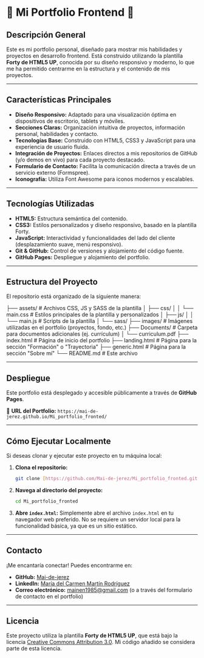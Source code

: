# 🌟 Mi Portfolio Frontend 🌟

## Descripción General

Este es mi portfolio personal, diseñado para mostrar mis habilidades y proyectos en desarrollo frontend. Está construido utilizando la plantilla **Forty de HTML5 UP**, conocida por su diseño responsivo y moderno, lo que me ha permitido centrarme en la estructura y el contenido de mis proyectos.

---

## Características Principales

* **Diseño Responsivo:** Adaptado para una visualización óptima en dispositivos de escritorio, tablets y móviles.
* **Secciones Claras:** Organización intuitiva de proyectos, información personal, habilidades y contacto.
* **Tecnologías Base:** Construido con HTML5, CSS3 y JavaScript para una experiencia de usuario fluida.
* **Integración de Proyectos:** Enlaces directos a mis repositorios de GitHub (y/o demos en vivo) para cada proyecto destacado.
* **Formulario de Contacto:** Facilita la comunicación directa a través de un servicio externo (Formspree).
* **Iconografía:** Utiliza Font Awesome para iconos modernos y escalables.

---

## Tecnologías Utilizadas

* **HTML5:** Estructura semántica del contenido.
* **CSS3:** Estilos personalizados y diseño responsivo, basado en la plantilla Forty.
* **JavaScript:** Interactividad y funcionalidades del lado del cliente (desplazamiento suave, menú responsivo).
* **Git & GitHub:** Control de versiones y alojamiento del código fuente.
* **GitHub Pages:** Despliegue y alojamiento del portfolio.

---

## Estructura del Proyecto

El repositorio está organizado de la siguiente manera:

├── assets/                  # Archivos CSS, JS y SASS de la plantilla
│   ├── css/
│   │   └── main.css         # Estilos principales de la plantilla y personalizados
│   ├── js/
│   │   └── main.js          # Scripts de la plantilla
│   └── sass/
├── images/                  # Imágenes utilizadas en el portfolio (proyectos, fondo, etc.)
├── Documents/               # Carpeta para documentos adicionales (ej. currículum)
│   └── curriculum.pdf
├── index.html               # Página de inicio del portfolio
├── landing.html             # Página para la sección "Formación" o "Trayectoria"
├── generic.html             # Página para la sección "Sobre mí"
└── README.md                # Este archivo

---

## Despliegue

Este portfolio está desplegado y accesible públicamente a través de **GitHub Pages**.

🔗 **URL del Portfolio:** `https://mai-de-jerez.github.io/Mi_portfolio_fronted/`

---

## Cómo Ejecutar Localmente

Si deseas clonar y ejecutar este proyecto en tu máquina local:

1.  **Clona el repositorio:**
    ```bash
    git clone [https://github.com/Mai-de-jerez/Mi_portfolio_fronted.git](https://github.com/Mai-de-jerez/Mi_portfolio_fronted.git)
    ```
2.  **Navega al directorio del proyecto:**
    ```bash
    cd Mi_portfolio_fronted
    ```
3.  **Abre `index.html`:** Simplemente abre el archivo `index.html` en tu navegador web preferido. No se requiere un servidor local para la funcionalidad básica, ya que es un sitio estático.

---

## Contacto

¡Me encantaría conectar! Puedes encontrarme en:

* **GitHub:** [Mai-de-jerez](https://github.com/Mai-de-jerez)
* **LinkedIn:** [María del Carmen Martín Rodríguez](https://www.linkedin.com/in/mar%C3%ADa-del-carmen-mart%C3%ADn-rodr%C3%ADguez-59511a206/)
* **Correo electrónico:** mainen1985@gmail.com (o a través del formulario de contacto en el portfolio)

---

## Licencia

Este proyecto utiliza la plantilla **Forty de HTML5 UP**, que está bajo la licencia [Creative Commons Attribution 3.0](https://html5up.net/license). Mi código añadido se considera parte de esta licencia.
